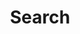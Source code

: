 ---
title: "Search"
layout: "search"
url: "/search/"
#description: "Description for Search"
summary: "search"
placeholder: "Your call..."
---